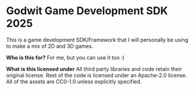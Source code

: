 # Godwit Game Development SDK 2025

This is a game development SDK/Framework that I will personally be using to
make a mix of 2D and 3D games.

**Who is this for?**
For me, but you can use it too :)

**What is this licensed under**
All third party libraries and code retain their original license. Rest of the
code is licensed under an Apache-2.0 license. All of the assets are CC0-1.0
unless explicitly specified.
